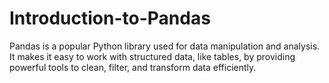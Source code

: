 # Introduction-to-Pandas
Pandas is a popular Python library used for data manipulation and analysis. It makes it easy to work with structured data, like tables, by providing powerful tools to clean, filter, and transform data efficiently.
